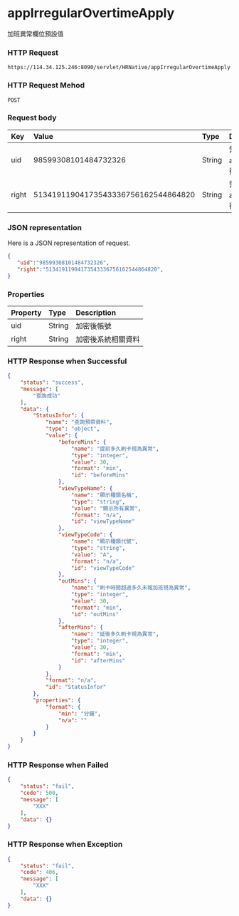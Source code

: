 # appIrregularOvertimeApply
加班異常欄位預設值

### HTTP Request
```
https://114.34.125.246:8090/servlet/HRNative/appIrregularOvertimeApply
```

### HTTP Request Mehod
```
POST
```

### Request body
| Key | Value | Type | Description |
|:----------|:-------------|:-----|:------------|
| uid | 98599308101484732326 | String | 需透過appLogin取得
| right | 51341911904173543336756162544864820 | String | 需透過appLogin取得 |


### JSON representation
Here is a JSON representation of request.
```json
{
   "uid":"98599308101484732326",
   "right":"51341911904173543336756162544864820",
}
```

### Properties
| Property | Type | Description |
|:---------|:-----|:------------|
| uid   | String | 加密後帳號 |
| right | String | 加密後系統相關資料 |

### HTTP Response when Successful
```json
{
    "status": "success",
    "message": [
        "查詢成功"
    ],
    "data": {
        "StatusInfor": {
            "name": "查詢預帶資料",
            "type": "object",
            "value": {
                "beforeMins": {
                    "name": "提前多久刷卡視為異常",
                    "type": "integer",
                    "value": 30,
                    "format": "min",
                    "id": "beforeMins"
                },
                "viewTypeName": {
                    "name": "顯示種類名稱",
                    "type": "string",
                    "value": "顯示所有異常",
                    "format": "n/a",
                    "id": "viewTypeName"
                },
                "viewTypeCode": {
                    "name": "顯示種類代號",
                    "type": "string",
                    "value": "A",
                    "format": "n/a",
                    "id": "viewTypeCode"
                },
                "outMins": {
                    "name": "刷卡時間超過多久未報加班視為異常",
                    "type": "integer",
                    "value": 30,
                    "format": "min",
                    "id": "outMins"
                },
                "afterMins": {
                    "name": "延後多久刷卡視為異常",
                    "type": "integer",
                    "value": 30,
                    "format": "min",
                    "id": "afterMins"
                }
            },
            "format": "n/a",
            "id": "StatusInfor"
        },
        "properties": {
            "format": {
                "min": "分鐘",
                "n/a": ""
            }
        }
    }
}
```

### HTTP Response when Failed
```json
{
    "status": "fail",
    "code": 500,
    "message": [
        "XXX"
    ],
    "data": {}
}
```

### HTTP Response when Exception
```json
{
    "status": "fail",
    "code": 406,
    "message": [
        "XXX"
    ],
    "data": {}
}
```
